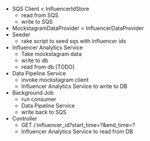 - SQS Client < InfluencerIdStore
    - read from SQS
    - write to SQS
- MockstagramDataProvider < InfluencerDataProvider
- Seeder
    - rake script to seed sqs with influencer ids
- Influencer Analytics Service
    - Take mockstagram data
    - write to db
    - read from db [TODO]
- Data Pipeline Service
    - invoke mockstagram client
    - Influencer Analytics Service to write to DB
- Background Job
    - run consumer
    - Data Pipeline Service
    - write back to SQS
- Controller
    - GET /:influencer_id?start_time=?&end_time=?
    - Influencer Analytics Service to read from DB

